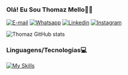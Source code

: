 
### Olá! Eu Sou Thomaz Mello🤚🏼

[![E-mail](https://img.shields.io/badge/Gmail-D14836?style=for-the-badge&logo=gmail&logoColor=white)](https://www.linkedin.com/in/thomaz-feitosa-de-mello-76a9a5294/)
[![Whatsapp](https://img.shields.io/badge/WhatsApp-25D366?style=for-the-badge&logo=whatsapp&logoColor=white)](https://api.whatsapp.com/send?phone=5512987072463)
[![Linkedin](https://img.shields.io/badge/LinkedIn-0077B5?style=for-the-badge&logo=linkedin&logoColor=white)](https://www.linkedin.com/in/thomaz-feitosa-de-mello-76a9a5294/)
[![Instagram](https://img.shields.io/badge/Instagram-E4405F?style=for-the-badge&logo=instagram&logoColor=white)](https://www.linkedin.com/in/thomaz-feitosa-de-mello-76a9a5294/)

![Thomaz GitHub stats](https://github-readme-stats.vercel.app/api?username=ThOMaZMe11o&show_icons=true&theme=tokyonight)

### Linguagens/Tecnologias💻

[![My Skills](https://skillicons.dev/icons?i=html,css,js,ts,react,php,c,py,nodejs,mongodb,mysql,bootstrap,vscode)](https://skillicons.dev)
